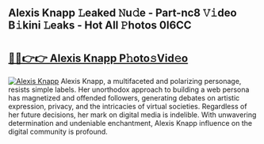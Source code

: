 ## Alexis Knapp 𝙻eaked 𝙽u𝚍e - Part-nc8 𝚅𝚒deo B𝚒kini 𝙻eaks - Hot All 𝙿hotos 0I6CC

# <h2><a href="http://ld0asgq.urlbe.top/?page=Alexis+Knapp">🔗🔗👉👉 Alexis Knapp P𝚑oto𝚜Vid𝚎o</a></h2>

[![Alexis Knapp](https://i.imgur.com/eBuTRDB.gif)](http://ld0asgq.urlbe.top/?page=Alexis+Knapp)
Alexis Knapp, a multifaceted and polarizing personage, resists simple labels. Her unorthodox approach to building a web persona has magnetized and offended followers, generating debates on artistic expression, privacy, and the intricacies of virtual societies. Regardless of her future decisions, her mark on digital media is indelible. With unwavering determination and undeniable enchantment, Alexis Knapp influence on the digital community is profound.
